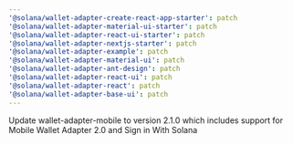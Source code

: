 ```yaml
---
'@solana/wallet-adapter-create-react-app-starter': patch
'@solana/wallet-adapter-material-ui-starter': patch
'@solana/wallet-adapter-react-ui-starter': patch
'@solana/wallet-adapter-nextjs-starter': patch
'@solana/wallet-adapter-example': patch
'@solana/wallet-adapter-material-ui': patch
'@solana/wallet-adapter-ant-design': patch
'@solana/wallet-adapter-react-ui': patch
'@solana/wallet-adapter-react': patch
'@solana/wallet-adapter-base-ui': patch
---
```


Update wallet-adapter-mobile to version 2.1.0 which includes support for Mobile Wallet Adapter 2.0 and Sign in With Solana
